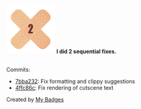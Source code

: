 <img src="https://github.com/my-badges/my-badges/blob/master/badges/fix-commit/fix-2.png?raw=true" alt="I did 2 sequential fixes." title="I did 2 sequential fixes." width="128">
<strong>I did 2 sequential fixes.</strong>
<br><br>

Commits:

- <a href="https://github.com/AaronShah2/SGDA_Game_Jam_Proj/commit/7bba232b9a5291e165bfd0aed63c4764b9f9cf04">7bba232</a>: Fix formatting and clippy suggestions
- <a href="https://github.com/AaronShah2/SGDA_Game_Jam_Proj/commit/4ffc86c571f387880d368bebd91f73f488ba3530">4ffc86c</a>: Fix rendering of cutscene text


Created by <a href="https://github.com/my-badges/my-badges">My Badges</a>
